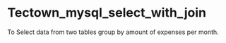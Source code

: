 # Tectown_mysql_select_with_join
To Select data from two tables group by amount of expenses per month.
